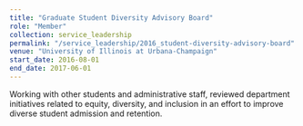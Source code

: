 ```yaml
---
title: "Graduate Student Diversity Advisory Board"
role: "Member"
collection: service_leadership
permalink: "/service_leadership/2016_student-diversity-advisory-board"
venue: "University of Illinois at Urbana-Champaign"
start_date: 2016-08-01
end_date: 2017-06-01
---
```


Working with other students and administrative staff, reviewed department 
initiatives related to equity, diversity, and inclusion in an effort to
improve diverse student admission and retention.
